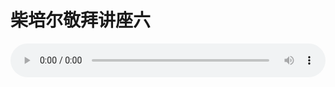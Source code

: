 # 柴培尔敬拜讲座六

<audio style="width: 100%;" preload="false" controls controlslist="nodownload"><source src="http://file.simai.life/audio/mp3/old/12324.mp3" type="audio/mpeg">Your browser does not support the audio element.</audio>


